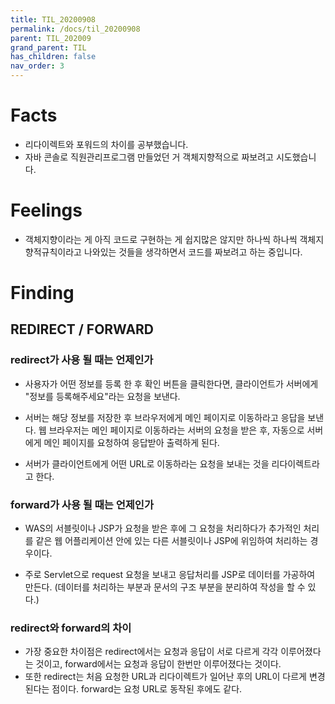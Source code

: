 ```yaml
---
title: TIL_20200908
permalink: /docs/til_20200908
parent: TIL_202009
grand_parent: TIL
has_children: false
nav_order: 3
---
```


# Facts

- 리다이렉트와 포워드의 차이를 공부했습니다.
- 자바 콘솔로 직원관리프로그램 만들었던 거 객체지향적으로 짜보려고 시도했습니다.

# Feelings

- 객체지향이라는 게 아직 코드로 구현하는 게 쉽지많은 않지만 하나씩 하나씩 객체지향적규칙이라고 나와있는 것들을 생각하면서 코드를 짜보려고 하는 중입니다.

# Finding

## REDIRECT / FORWARD

### redirect가 사용 될 때는 언제인가

- 사용자가 어떤 정보를 등록 한 후 확인 버튼을 클릭한다면, 클라이언트가 서버에게 "정보를 등록해주세요"라는 요청을 보낸다.

- 서버는 해당 정보를 저장한 후 브라우저에게 메인 페이지로 이동하라고 응답을 보낸다. 웹 브라우저는 메인 페이지로 이동하라는 서버의 요청을 받은 후, 자동으로 서버에게 메인 페이지를 요청하여 응답받아 출력하게 된다.

- 서버가 클라이언트에게 어떤 URL로 이동하라는 요청을 보내는 것을 리다이렉트라고 한다.

### forward가 사용 될 때는 언제인가

- WAS의 서블릿이나 JSP가 요청을 받은 후에 그 요청을 처리하다가 추가적인 처리를 같은 웹 어플리케이션 안에 있는 다른 서블릿이나 JSP에 위임하여 처리하는 경우이다.

- 주로 Servlet으로 request 요청을 보내고 응답처리를 JSP로 데이터를 가공하여 만든다.
  (데이터를 처리하는 부분과 문서의 구조 부분을 분리하여 작성을 할 수 있다.)

### redirect와 forward의 차이

- 가장 중요한 차이점은 redirect에서는 요청과 응답이 서로 다르게 각각 이루어졌다는 것이고, forward에서는 요청과 응답이 한번만 이루어졌다는 것이다.
- 또한 redirect는 처음 요청한 URL과 리다이렉트가 일어난 후의 URL이 다르게 변경된다는 점이다. forward는 요청 URL로 동작된 후에도 같다.
